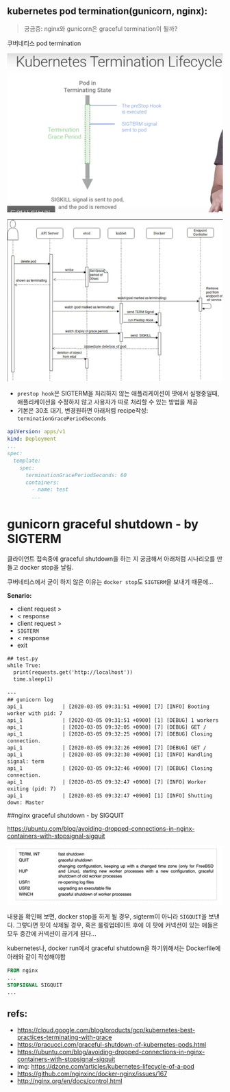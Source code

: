 ## kubernetes pod termination(gunicorn, nginx):

> 궁금증: nginx와 gunicorn은 graceful termination이 될까?



쿠버네티스 pod termination

![](img/pod-term-1.png)



![](img/pod-term-2.jpg)

* `prestop hook`은  SIGTERM을 처리하지 않는 애플리케이션이 팟에서 실행중일때, 애플리케이션을 수정하지 않고 사용자가 따로 처리할 수 있는 방법을 제공
* 기본은 30초 대기, 변경원하면 아래처럼 recipe작성: `terminationGracePeriodSeconds`

```yaml
apiVersion: apps/v1
kind: Deployment
...
spec:
  template:
    spec:
      terminationGracePeriodSeconds: 60
      containers:
        - name: test
        ...
```





# gunicorn graceful shutdown - by SIGTERM

클라이언트 접속중에 graceful shutdown을 하는 지 궁금해서 아래처럼 시나리오를 만들고 docker stop을 날림.

쿠버네티스에서 굳이 하지 않은 이유는 `docker stop`도 `SIGTERM`을 보내기 때문에...



**Senario:**

* client request > 
* < response
* client request >
* `SIGTERM`
* < response
* exit

```
## test.py
while True:
  print(requests.get('http://localhost'))
  time.sleep(1)

---
## gunicorn log
api_1             | [2020-03-05 09:31:51 +0900] [7] [INFO] Booting worker with pid: 7
api_1             | [2020-03-05 09:31:51 +0900] [1] [DEBUG] 1 workers
api_1             | [2020-03-05 09:32:05 +0900] [7] [DEBUG] GET /
api_1             | [2020-03-05 09:32:25 +0900] [7] [DEBUG] Closing connection. 
api_1             | [2020-03-05 09:32:26 +0900] [7] [DEBUG] GET /
api_1             | [2020-03-05 09:32:30 +0900] [1] [INFO] Handling signal: term
api_1             | [2020-03-05 09:32:46 +0900] [7] [DEBUG] Closing connection. 
api_1             | [2020-03-05 09:32:47 +0900] [7] [INFO] Worker exiting (pid: 7)
api_1             | [2020-03-05 09:32:47 +0900] [1] [INFO] Shutting down: Master
```



##nginx graceful shutdown - by SIGQUIT

https://ubuntu.com/blog/avoiding-dropped-connections-in-nginx-containers-with-stopsignal-sigquit

![](img/nginx-sig.png)

내용을 확인해 보면, docker stop을 하게 될 경우, sigterm이 아니라 `SIGQUIT`을 보낸다. 그렇다면 팟이 삭제될 경우, 혹은 롤링업데이트 후에 이 팟에 커넥션이 있는 애들은 모두 중간에 커넥션이 끊기게 된다... 



kubernetes나, docker run에서 graceful shutdown을 하기위해서는 Dockerfile에 아래와 같이 작성해야함

```dockerfile
FROM nginx
...
STOPSIGNAL SIGQUIT
...
```





## refs:

* https://cloud.google.com/blog/products/gcp/kubernetes-best-practices-terminating-with-grace
* https://pracucci.com/graceful-shutdown-of-kubernetes-pods.html
* https://ubuntu.com/blog/avoiding-dropped-connections-in-nginx-containers-with-stopsignal-sigquit
* img: https://dzone.com/articles/kubernetes-lifecycle-of-a-pod
* https://github.com/nginxinc/docker-nginx/issues/167
* http://nginx.org/en/docs/control.html